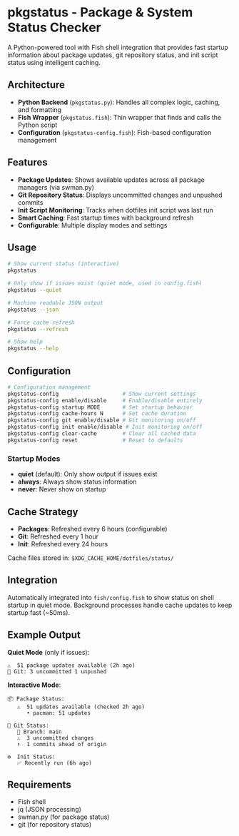 # pkgstatus - Package & System Status Checker

A Python-powered tool with Fish shell integration that provides fast startup information about package updates, git repository status, and init script status using intelligent caching.

## Architecture

- **Python Backend** (`pkgstatus.py`): Handles all complex logic, caching, and formatting
- **Fish Wrapper** (`pkgstatus.fish`): Thin wrapper that finds and calls the Python script
- **Configuration** (`pkgstatus-config.fish`): Fish-based configuration management

## Features

- **Package Updates**: Shows available updates across all package managers (via swman.py)
- **Git Repository Status**: Displays uncommitted changes and unpushed commits
- **Init Script Monitoring**: Tracks when dotfiles init script was last run
- **Smart Caching**: Fast startup times with background refresh
- **Configurable**: Multiple display modes and settings

## Usage

```bash
# Show current status (interactive)
pkgstatus

# Only show if issues exist (quiet mode, used in config.fish)
pkgstatus --quiet

# Machine readable JSON output
pkgstatus --json

# Force cache refresh
pkgstatus --refresh

# Show help
pkgstatus --help
```

## Configuration

```bash
# Configuration management
pkgstatus-config                    # Show current settings
pkgstatus-config enable/disable     # Enable/disable entirely
pkgstatus-config startup MODE       # Set startup behavior
pkgstatus-config cache-hours N      # Set cache duration
pkgstatus-config git enable/disable # Git monitoring on/off
pkgstatus-config init enable/disable # Init monitoring on/off
pkgstatus-config clear-cache        # Clear all cached data
pkgstatus-config reset              # Reset to defaults
```

### Startup Modes

- **quiet** (default): Only show output if issues exist
- **always**: Always show status information
- **never**: Never show on startup

## Cache Strategy

- **Packages**: Refreshed every 6 hours (configurable)
- **Git**: Refreshed every 1 hour
- **Init**: Refreshed every 24 hours

Cache files stored in: `$XDG_CACHE_HOME/dotfiles/status/`

## Integration

Automatically integrated into `fish/config.fish` to show status on shell startup in quiet mode. Background processes handle cache updates to keep startup fast (~50ms).

## Example Output

**Quiet Mode** (only if issues):

```
⚠️  51 package updates available (2h ago)
🔄 Git: 3 uncommitted 1 unpushed
```

**Interactive Mode**:

```
📦 Package Status:
   ⚠️  51 updates available (checked 2h ago)
      • pacman: 51 updates

🔄 Git Status:
   📁 Branch: main
   ⚠️  3 uncommitted changes
   ⬆️  1 commits ahead of origin

⚙️  Init Status:
   ✅ Recently run (6h ago)
```

## Requirements

- Fish shell
- jq (JSON processing)
- swman.py (for package status)
- git (for repository status)
